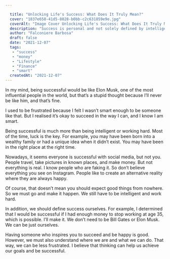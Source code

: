 ```yaml
---

  title: "Unlocking Life's Success: What Does It Truly Mean?"
  cover: "1837e658-41d5-8028-b0bb-c2c631859e9e.jpg"
  coverAlt: "Image Cover Unlocking Life's Success: What Does It Truly Mean?"
  description: "Success is personal and not solely defined by intelligence or hard work; luck plays a significant role. It's important to create your own definition of success and not be misled by social media portrayals of happiness. Focus on your goals and recognize your unique path to fulfillment."
  author: "Falconiere Barbosa"
  draft: false
  date: "2021-12-07"
  tags:
   - "success"
   - "money"
   - "Lifestyle"
   - "Finance"
   - "smart"
  createdAt: "2021-12-07"
---
```


  

In my mind, being successful would be like Elon Musk, one of the most influential people in the world, but that’s a stupid thought because I’ll never be like him, and that’s fine.

I used to be frustrated because I felt I wasn’t smart enough to be someone like that. But I realised it’s okay to succeed in the way I can, and I know I am smart.

Being successful is much more than being intelligent or working hard. Most of the time, luck is the key. For example, you may have been born into a wealthy family or had a unique idea when it didn’t exist. You may have been in the right place at the right time.

Nowadays, it seems everyone is successful with social media, but not you. People travel, take pictures in known places, and make money. But not everything is real. I know people who are faking it. So don’t believe everything you see on Instagram. People like to create an alternative reality where they are always happy.

Of course, that doesn’t mean you should expect good things from nowhere. So we must go and make it happen. We still have to be intelligent and work hard.

In addition, we should define success ourselves. For example, I determined that I would be successful if I had enough money to stop working at age 35, which is possible. I’ll make it. We don’t need to be Bill Gates or Elon Musk. We can be just ourselves.

Having someone who inspires you to succeed and be happy is good. However, we must also understand where we are and what we can do. That way, we can be less frustrated. I believe that thinking can help us achieve our goals and be successful.
